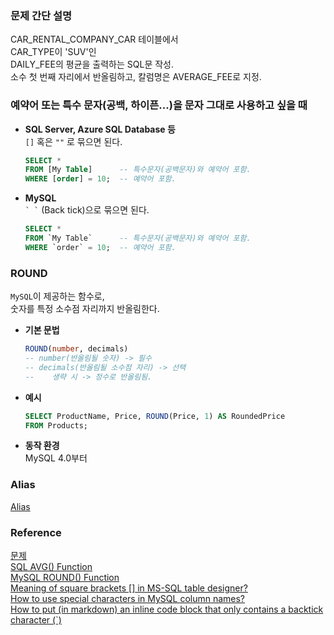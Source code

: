 ### 문제 간단 설명
CAR_RENTAL_COMPANY_CAR 테이블에서<br>
CAR_TYPE이 'SUV'인<br>
DAILY_FEE의 평균을 출력하는 SQL문 작성.<br>
소수 첫 번째 자리에서 반올림하고, 칼럼명은 AVERAGE_FEE로 지정.<br>

### 예약어 또는 특수 문자(공백, 하이픈...)을 문자 그대로 사용하고 싶을 때

- **SQL Server, Azure SQL Database 등**<br>
    `[]` 혹은 `""` 로 묶으면 된다.<br>
    ```sql
    SELECT *
    FROM [My Table]      -- 특수문자(공백문자)와 예약어 포함.
    WHERE [order] = 10;  -- 예약어 포함.
    ```
    
- **MySQL**<br>
    `` ` ` `` (Back tick)으로 묶으면 된다.<br>
    ```sql
    SELECT *
    FROM `My Table`      -- 특수문자(공백문자)와 예약어 포함.
    WHERE `order` = 10;  -- 예약어 포함.
    ```

### ROUND
`MySQL`이 제공하는 함수로,<br>
숫자를 특정 소수점 자리까지 반올림한다.<br>
- **기본 문법**<br>
    ```sql
    ROUND(number, decimals)
    -- number(반올림될 숫자) -> 필수
    -- decimals(반올림될 소수점 자리) -> 선택
    --    생략 시 -> 정수로 반올림됨.
    ```
    
- **예시**<br>
    ```sql
    SELECT ProductName, Price, ROUND(Price, 1) AS RoundedPrice
    FROM Products;
    ```
    
- **동작 환경**<br>
    MySQL 4.0부터

### Alias
[Alias](https://github.com/gitubanana/SQL_study/tree/main/select/12%EC%84%B8_%EC%9D%B4%ED%95%98%EC%9D%B8_%EC%97%AC%EC%9E%90_%ED%99%98%EC%9E%90_%EB%AA%A9%EB%A1%9D_%EC%B6%9C%EB%A0%A5%ED%95%98%EA%B8%B0#alias)<br>

### Reference
[문제](https://school.programmers.co.kr/learn/courses/30/lessons/151136)<br>
[SQL AVG() Function](https://www.w3schools.com/sql/sql_avg.asp)<br>
[MySQL ROUND() Function](https://www.w3schools.com/sql/func_mysql_round.asp)<br>
[Meaning of square brackets [] in MS-SQL table designer?](https://stackoverflow.com/questions/9917196/meaning-of-square-brackets-in-ms-sql-table-designer)<br>
[How to use special characters in MySQL column names?](https://stackoverflow.com/questions/17951180/how-to-use-special-characters-in-mysql-column-names)<br>
[How to put (in markdown) an inline code block that only contains a backtick character (`)](https://stackoverflow.com/questions/55586867/how-to-put-in-markdown-an-inline-code-block-that-only-contains-a-backtick-char)<br>
